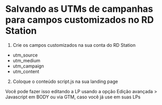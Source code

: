 # Salvando as UTMs de campanhas para campos customizados no RD Station

1. Crie os campos customizados na sua conta do RD Station

- utm_source
- utm_medium
- utm_campaign
- utm_content

2. Coloque o conteúdo script.js na sua landing page
 
Você pode fazer isso editando a LP usando a opção Edição avançada > Javascript em BODY ou via GTM, caso você já use em suas LPs
